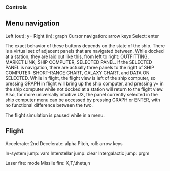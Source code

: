 ### Controls

## Menu navigation

Left (out): y=
Right (in): graph
Cursor navigation: arrow keys
Select: enter

The exact behavior of these buttons depends on the state of the ship. There is a virtual set of adjacent panels that are navigated between. While docked at a station, they are laid out like this, from left to right: OUTFITTING, MARKET LINK, SHIP COMPUTER, SELECTED PANEL. If the SELECTED PANEL is navigation, there are actually three panels to the right of SHIP COMPUTER: SHORT-RANGE CHART, GALAXY CHART, and DATA ON SELECTED. While in flight, the flight view is left of the ship computer, so pressing GRAPH in flight will bring up the ship computer, and pressing y= in the ship computer while not docked at a station will return to the flight view. Also, for more universally intuitive UX, the panel currently selected in the ship computer menu can be accessed by pressing GRAPH or ENTER, with no functional difference between the two.

The flight simulation is paused while in a menu.

## Flight

Accelerate: 2nd
Decelerate: alpha
Pitch, roll: arrow keys

In-system jump: vars
Interstellar jump: clear
Intergalactic jump: prgm

Laser fire: mode
Missile fire: X,T,\theta,n
